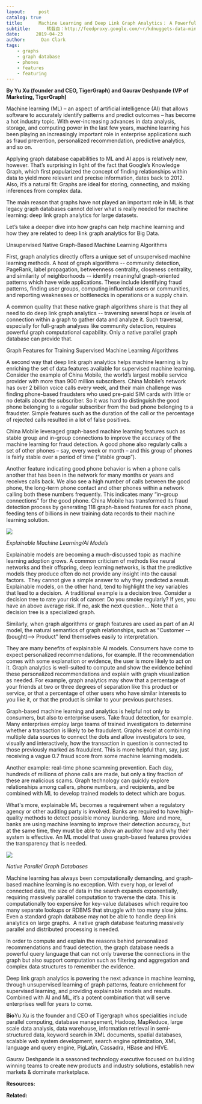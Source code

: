 ```yaml
---
layout:     post
catalog: true
title:      Machine Learning and Deep Link Graph Analytics： A Powerful Combination
subtitle:      转载自：http://feedproxy.google.com/~r/kdnuggets-data-mining-analytics/~3/C2OyvS_BOGI/machine-learning-graph-analytics.html
date:      2019-04-23
author:      Dan Clark
tags:
    - graphs
    - graph database
    - phones
    - features
    - featuring
---
```


**By Yu Xu (founder and CEO, TigerGraph) and Gaurav Deshpande (VP of Marketing, TigerGraph)**

Machine learning (ML) – an aspect of artificial intelligence (AI) that allows software to accurately identify patterns and predict outcomes – has become a hot industry topic. With ever-increasing advances in data analysis, storage, and computing power in the last few years, machine learning has been playing an increasingly important role in enterprise applications such as fraud prevention, personalized recommendation, predictive analytics, and so on.

Applying graph database capabilities to ML and AI apps is relatively new, however. That’s surprising in light of the fact that Google’s Knowledge Graph, which first popularized the concept of finding relationships within data to yield more relevant and precise information, dates back to 2012. Also, it’s a natural fit: Graphs are ideal for storing, connecting, and making inferences from complex data.

The main reason that graphs have not played an important role in ML is that legacy graph databases cannot deliver what is really needed for machine learning: deep link graph analytics for large datasets.

Let’s take a deeper dive into how graphs can help machine learning and how they are related to deep link graph analytics for Big Data.

Unsupervised Native Graph-Based Machine Learning Algorithms

First, graph analytics directly offers a unique set of unsupervised machine learning methods. A host of graph algorithms -- community detection, PageRank, label propagation, betweenness centrality, closeness centrality, and similarity of neighborhoods -- identify meaningful graph-oriented patterns which have wide applications. These include identifying fraud patterns, finding user groups, computing influential users or communities, and reporting weaknesses or bottlenecks in operations or a supply chain.

A common quality that these native graph algorithms share is that they all need to do deep link graph analytics -- traversing several hops or levels of connection within a graph to gather data and analyze it. Such traversal, especially for full-graph analyses like community detection, requires powerful graph computational capability. Only a native parallel graph database can provide that.

Graph Features for Training Supervised Machine Learning Algorithms

A second way that deep link graph analytics helps machine learning is by enriching the set of data features available for supervised machine learning. Consider the example of China Mobile, the world’s largest mobile service provider with more than 900 million subscribers. China Mobile’s network has over 2 billion voice calls every week, and their main challenge was finding phone-based fraudsters who used pre-paid SIM cards with little or no details about the subscriber. So it was hard to distinguish the good phone belonging to a regular subscriber from the bad phone belonging to a fraudster. Simple features such as the duration of the call or the percentage of rejected calls resulted in a lot of false positives.

China Mobile leveraged graph-based machine learning features such as stable group and in-group connections to improve the accuracy of the machine learning for fraud detection. A good phone also regularly calls a set of other phones – say, every week or month – and this group of phones is fairly stable over a period of time (“stable group”).

Another feature indicating good phone behavior is when a phone calls another that has been in the network for many months or years and receives calls back. We also see a high number of calls between the good phone, the long-term phone contact and other phones within a network calling both these numbers frequently. This indicates many “in-group connections” for the good phone. China Mobile has transformed its fraud detection process by generating 118 graph-based features for each phone, feeding tens of billions in new training data records to their machine learning solution.

![](https://www.kdnuggets.com/wp-content/uploads/good-phone-bad-phone.jpg)


*Explainable Machine Learning/AI Models*

Explainable models are becoming a much-discussed topic as machine learning adoption grows. A common criticism of methods like neural networks and their offspring, deep learning networks, is that the predictive models they produce often do not provide any insight into the causal factors.  They cannot give a simple answer to why they predicted a result. Explainable models, on the other hand, tend to highlight the key variables that lead to a decision.  A traditional example is a decision tree. Consider a decision tree to rate your risk of cancer: Do you smoke regularly? If yes, you have an above average risk. If no, ask the next question… Note that a decision tree is a specialized graph.

Similarly, when graph algorithms or graph features are used as part of an AI model, the natural semantics of graph relationships, such as "Customer --(bought)--> Product" lend themselves easily to interpretation.

They are many benefits of explainable AI models. Consumers have come to expect personalized recommendations, for example. If the recommendation comes with some explanation or evidence, the user is more likely to act on it. Graph analytics is well-suited to compute and show the evidence behind these personalized recommendations and explain with graph visualization as needed. For example, graph analytics may show that a percentage of your friends at two or three degrees of separation like this product or service, or that a percentage of other users who have similar interests to you like it, or that the product is similar to your previous purchases.

Graph-based machine learning and analytics is helpful not only to consumers, but also to enterprise users. Take fraud detection, for example. Many enterprises employ large teams of trained investigators to determine whether a transaction is likely to be fraudulent. Graphs excel at combining multiple data sources to connect the dots and allow investigators to see, visually and interactively, how the transaction in question is connected to those previously marked as fraudulent. This is more helpful than, say, just receiving a vague 0.7 fraud score from some machine learning models.

Another example: real-time phone scamming prevention. Each day, hundreds of millions of phone calls are made, but only a tiny fraction of these are malicious scams. Graph technology can quickly explore relationships among callers, phone numbers, and recipients, and be combined with ML to develop trained models to detect which are bogus.

What's more, explainable ML becomes a requirement when a regulatory agency or other auditing party is involved. Banks are required to have high-quality methods to detect possible money laundering.  More and more, banks are using machine learning to improve their detection accuracy, but at the same time, they must be able to show an auditor how and why their system is effective. An ML model that uses graph-based features provides the transparency that is needed.

![](https://www.kdnuggets.com/wp-content/uploads/graph-powers-explainable-ai.jpg)


*Native Parallel Graph Databases*

Machine learning has always been computationally demanding, and graph-based machine learning is no exception. With every hop, or level of connected data, the size of data in the search expands exponentially, requiring massively parallel computation to traverse the data. This is computationally too expensive for key-value databases which require too many separate lookups or RDBMS that struggle with too many slow joins. Even a standard graph database may not be able to handle deep link analytics on large graphs.  A native graph database featuring massively parallel and distributed processing is needed.

In order to compute and explain the reasons behind personalized recommendations and fraud detection, the graph database needs a powerful query language that can not only traverse the connections in the graph but also support computation such as filtering and aggregation and complex data structures to remember the evidence.

Deep link graph analytics is powering the next advance in machine learning, through unsupervised learning of graph patterns, feature enrichment for supervised learning, and providing explainable models and results. Combined with AI and ML, it’s a potent combination that will serve enterprises well for years to come.

**Bio**Yu Xu is the founder and CEO of Tigergraph whos specialities include parallel computing, database management, Hadoop, MapReduce, large scale data analysis, data warehouse, information retrieval in semi-structured data, keyword search in XML documents, spatial databases, scalable web system development, search engine optimization, XML language and query engine, PigLatin, Cassadra, HBase and HIVE.

Gaurav Deshpande is a seasoned technology executive focused on building winning teams to create new products and industry solutions, establish new markets & dominate marketplace.

**Resources:**

**Related:**



 
